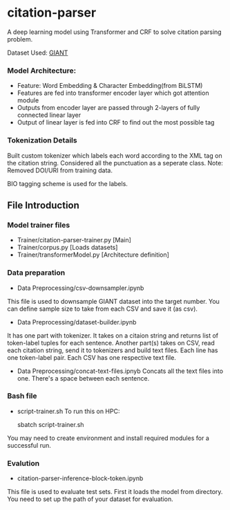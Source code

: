 # citation-parser
A deep learning model using Transformer and CRF to solve citation parsing problem.

Dataset Used: [GIANT](https://github.com/BeelGroup/GIANT-The-1-Billion-Annotated-Synthetic-Bibliographic-Reference-String-Dataset)

### Model Architecture:
- Feature: Word Embedding & Character Embedding(from BiLSTM)
- Features are fed into transformer encoder layer which got attention module
- Outputs from encoder layer are passed through 2-layers of fully connected linear layer
- Output of linear layer is fed into CRF to find out the most possible tag

### Tokenization Details
Built custom tokenizer which labels each word according to the XML tag on the citation string. Considered all the punctuation as a seperate class.
Note: Removed DOI/URI from training data.

BIO tagging scheme is used for the labels.

## File Introduction

### Model trainer files

- Trainer/citation-parser-trainer.py [Main]
- Trainer/corpus.py [Loads datasets]
- Trainer/transformerModel.py [Architecture definition]


### Data preparation 

- Data Preprocessing/csv-downsampler.ipynb

This file is used to downsample GIANT dataset into the target number. You can define sample size to take from each CSV and save it (as csv). 

- Data Preprocessing/dataset-builder.ipynb

It has one part with tokenizer. It takes on a citaion string and returns list of token-label tuples for each sentence.
Another part(s) takes on CSV, read each citation string, send it to tokenizers and build text files. Each line has one token-label pair. Each CSV has one respective text file.

- Data Preprocessing/concat-text-files.ipnyb
Concats all the text files into one. There's a space between each sentence.

### Bash file
- script-trainer.sh
To run this on HPC: 
    
    sbatch script-trainer.sh

You may need to create environment and install required modules for a successful run.

### Evalution 
- citation-parser-inference-block-token.ipynb

This file is used to evaluate test sets. First it loads the model from directory. You need to set up the path of your dataset for evaluation.



